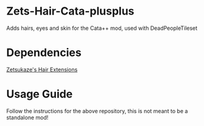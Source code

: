 # Zets-Hair-Cata-plusplus
Adds hairs, eyes and skin for the Cata++ mod, used with DeadPeopleTileset

# Dependencies
[Zetsukaze's Hair Extensions](https://github.com/Zetsukaze/Zets-Hair-Extensions)

# Usage Guide
Follow the instructions for the above repository, this is not meant to be a standalone mod!
